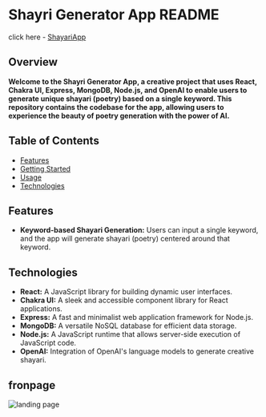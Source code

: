 # Shayri Generator App README

click here - [ShayariApp](https://sayari-frontend.vercel.app/)
## Overview

**Welcome to the Shayri Generator App, a creative project that uses React, Chakra UI, Express, MongoDB, Node.js, and OpenAI to enable users to generate unique shayari (poetry) based on a single keyword. This repository contains the codebase for the app, allowing users to experience the beauty of poetry generation with the power of AI.**

## Table of Contents

- [Features](#features)
- [Getting Started](#getting-started) 
- [Usage](#usage)
- [Technologies](#technologies)


## Features

- **Keyword-based Shayari Generation:** Users can input a single keyword, and the app will generate shayari (poetry) centered around that keyword.


## Technologies

- **React:** A JavaScript library for building dynamic user interfaces.
- **Chakra UI:** A sleek and accessible component library for React applications.
- **Express:** A fast and minimalist web application framework for Node.js.
- **MongoDB:** A versatile NoSQL database for efficient data storage.
- **Node.js:** A JavaScript runtime that allows server-side execution of JavaScript code.
- **OpenAI:** Integration of OpenAI's language models to generate creative shayari.
## fronpage

![landing page](https://github.com/Prashantrathour/sayari_App/assets/112960345/1b8aca03-d649-40cb-9f97-d5d06586bea4)
